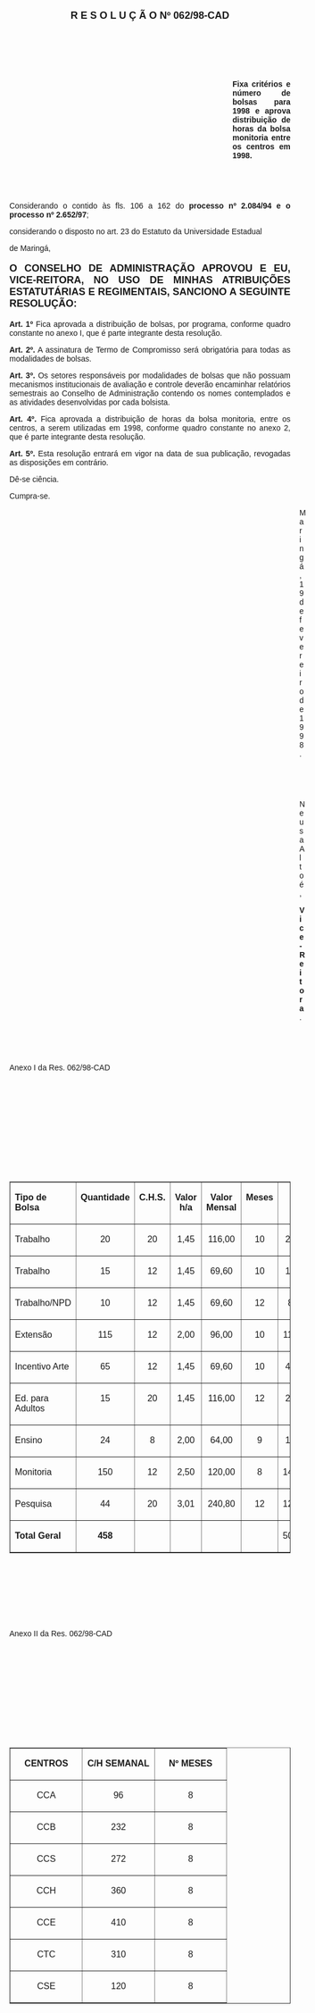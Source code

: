 <BODY>

<B><FONT FACE="Arial" SIZE=4><P ALIGN="CENTER">R E S O L U &Ccedil; &Atilde; O   Nº 062/98-CAD</P>
</B></FONT><FONT FACE="Arial">
<P>&nbsp;</P>
<P>&nbsp;</P>
<P>&nbsp;</P><DIR>
<DIR>
<DIR>
<DIR>
<DIR>
<DIR>
<DIR>
<DIR>
<DIR>
<DIR>

<B><P ALIGN="JUSTIFY">Fixa crit&eacute;rios e n&uacute;mero de bolsas para 1998 e aprova distribui&ccedil;&atilde;o de horas da bolsa monitoria entre os centros em 1998.</P>
</B>
<P>&nbsp;</P>
<P>&nbsp;</P></DIR>
</DIR>
</DIR>
</DIR>
</DIR>
</DIR>
</DIR>
</DIR>
</DIR>
</DIR>

<P ALIGN="JUSTIFY">&#9;Considerando o contido &agrave;s fls. 106 a 162 do <B>processo nº 2.084/94 e o processo nº 2.652/97</B>;</P>
<P ALIGN="JUSTIFY">&#9;considerando o disposto no art. 23 do Estatuto da Universidade Estadual </P>
<P ALIGN="JUSTIFY">de Maring&aacute;,</P>
<P ALIGN="JUSTIFY"></P>
</FONT><B><FONT FACE="Arial" SIZE=4><P ALIGN="JUSTIFY">O CONSELHO DE ADMINISTRA&Ccedil;&Atilde;O APROVOU E EU, VICE-REITORA, NO USO DE MINHAS ATRIBUI&Ccedil;&Otilde;ES ESTATUT&Aacute;RIAS E REGIMENTAIS, SANCIONO A SEGUINTE RESOLU&Ccedil;&Atilde;O:</P>
</B></FONT><FONT FACE="Arial"><P ALIGN="JUSTIFY"></P>
<P ALIGN="JUSTIFY">&#9;<B>Art. 1º </B>Fica aprovada a distribui&ccedil;&atilde;o de bolsas, por programa, conforme quadro constante no anexo I, que &eacute; parte integrante desta resolu&ccedil;&atilde;o.</P>
<P ALIGN="JUSTIFY">&#9;<B>Art. 2º.</B> A assinatura de Termo de Compromisso ser&aacute; obrigat&oacute;ria para todas as modalidades de bolsas.</P>
<P ALIGN="JUSTIFY">&#9;<B>Art. 3º.</B> Os setores respons&aacute;veis por modalidades de bolsas que n&atilde;o possuam mecanismos institucionais de avalia&ccedil;&atilde;o e controle dever&atilde;o encaminhar relat&oacute;rios semestrais ao Conselho de Administra&ccedil;&atilde;o contendo os nomes contemplados e as atividades desenvolvidas por cada bolsista.</P>
<P ALIGN="JUSTIFY">&#9;<B>Art. 4º.</B> Fica aprovada a distribui&ccedil;&atilde;o de horas da bolsa monitoria, entre os centros, a serem utilizadas em 1998, conforme quadro constante no anexo 2, que &eacute; parte integrante desta resolu&ccedil;&atilde;o.</P>
<P ALIGN="JUSTIFY">&#9;<B>Art. 5º.</B> Esta resolu&ccedil;&atilde;o entrar&aacute; em vigor na data de sua publica&ccedil;&atilde;o, revogadas as disposi&ccedil;&otilde;es em contr&aacute;rio.</P>
<P>&#9;D&ecirc;-se ci&ecirc;ncia.</P>
<P>&#9;Cumpra-se.</P>
<DIR>
<DIR>
<DIR>
<DIR>
<DIR>
<DIR>
<DIR>
<DIR>
<DIR>
<DIR>
<DIR>
<DIR>
<DIR>

<P>Maring&aacute;, 19 de fevereiro de 1998.</P>

<P>&nbsp;</P>
<P>&nbsp;</P>
<P>Neusa Alto&eacute;,</P>
<B><P>Vice-Reitora</B>.</P>

<P>&nbsp;</P></DIR>
</DIR>
</DIR>
</DIR>
</DIR>
</DIR>
</DIR>
</DIR>
</DIR>
</DIR>
</DIR>
</DIR>
</DIR>

<P>&nbsp;</P>
<P>Anexo I da Res. 062/98-CAD</P>

<P>&nbsp;</P>
<P>&nbsp;</P>
<P>&nbsp;</P>
<P>&nbsp;</P>
<P>&nbsp;</P>
<P>&nbsp;</P></FONT>
<TABLE BORDER CELLSPACING=1 CELLPADDING=7 WIDTH=881>
<TR><TD WIDTH="25%" VALIGN="TOP">
<B><FONT FACE="Arial"><P>Tipo de Bolsa</B></FONT></TD>
<TD WIDTH="12%" VALIGN="TOP">
<B><FONT FACE="Arial"><P ALIGN="CENTER">Quantidade</B></FONT></TD>
<TD WIDTH="7%" VALIGN="TOP">
<B><FONT FACE="Arial"><P ALIGN="CENTER">C.H.S.</B></FONT></TD>
<TD WIDTH="10%" VALIGN="TOP">
<B><FONT FACE="Arial"><P ALIGN="CENTER">Valor h/a</B></FONT></TD>
<TD WIDTH="15%" VALIGN="TOP">
<B><FONT FACE="Arial"><P ALIGN="CENTER">Valor Mensal</B></FONT></TD>
<TD WIDTH="9%" VALIGN="TOP">
<B><FONT FACE="Arial"><P ALIGN="CENTER">Meses</B></FONT></TD>
<TD WIDTH="21%" VALIGN="TOP">
<B><FONT FACE="Arial"><P ALIGN="CENTER">Total</B></FONT></TD>
</TR>
<TR><TD WIDTH="25%" VALIGN="TOP">
<FONT FACE="Arial"><P>Trabalho</FONT></TD>
<TD WIDTH="12%" VALIGN="TOP">
<FONT FACE="Arial"><P ALIGN="CENTER">  20</FONT></TD>
<TD WIDTH="7%" VALIGN="TOP">
<FONT FACE="Arial"><P ALIGN="CENTER">20</FONT></TD>
<TD WIDTH="10%" VALIGN="TOP">
<FONT FACE="Arial"><P ALIGN="CENTER">1,45</FONT></TD>
<TD WIDTH="15%" VALIGN="TOP">
<FONT FACE="Arial"><P ALIGN="CENTER">116,00</FONT></TD>
<TD WIDTH="9%" VALIGN="TOP">
<FONT FACE="Arial"><P ALIGN="CENTER">10</FONT></TD>
<TD WIDTH="21%" VALIGN="TOP">
<FONT FACE="Arial"><P ALIGN="CENTER">  23.200,00</FONT></TD>
</TR>
<TR><TD WIDTH="25%" VALIGN="TOP">
<FONT FACE="Arial"><P>Trabalho</FONT></TD>
<TD WIDTH="12%" VALIGN="TOP">
<FONT FACE="Arial"><P ALIGN="CENTER">  15</FONT></TD>
<TD WIDTH="7%" VALIGN="TOP">
<FONT FACE="Arial"><P ALIGN="CENTER">12</FONT></TD>
<TD WIDTH="10%" VALIGN="TOP">
<FONT FACE="Arial"><P ALIGN="CENTER">1,45</FONT></TD>
<TD WIDTH="15%" VALIGN="TOP">
<FONT FACE="Arial"><P ALIGN="CENTER">  69,60</FONT></TD>
<TD WIDTH="9%" VALIGN="TOP">
<FONT FACE="Arial"><P ALIGN="CENTER">10</FONT></TD>
<TD WIDTH="21%" VALIGN="TOP">
<FONT FACE="Arial"><P ALIGN="CENTER">  10.440,00</FONT></TD>
</TR>
<TR><TD WIDTH="25%" VALIGN="TOP">
<FONT FACE="Arial"><P>Trabalho/NPD</FONT></TD>
<TD WIDTH="12%" VALIGN="TOP">
<FONT FACE="Arial"><P ALIGN="CENTER">  10</FONT></TD>
<TD WIDTH="7%" VALIGN="TOP">
<FONT FACE="Arial"><P ALIGN="CENTER">12</FONT></TD>
<TD WIDTH="10%" VALIGN="TOP">
<FONT FACE="Arial"><P ALIGN="CENTER">1,45</FONT></TD>
<TD WIDTH="15%" VALIGN="TOP">
<FONT FACE="Arial"><P ALIGN="CENTER">  69,60</FONT></TD>
<TD WIDTH="9%" VALIGN="TOP">
<FONT FACE="Arial"><P ALIGN="CENTER">12</FONT></TD>
<TD WIDTH="21%" VALIGN="TOP">
<FONT FACE="Arial"><P ALIGN="CENTER">    8.352,00</FONT></TD>
</TR>
<TR><TD WIDTH="25%" VALIGN="TOP">
<FONT FACE="Arial"><P>Extens&atilde;o</FONT></TD>
<TD WIDTH="12%" VALIGN="TOP">
<FONT FACE="Arial"><P ALIGN="CENTER">115</FONT></TD>
<TD WIDTH="7%" VALIGN="TOP">
<FONT FACE="Arial"><P ALIGN="CENTER">12</FONT></TD>
<TD WIDTH="10%" VALIGN="TOP">
<FONT FACE="Arial"><P ALIGN="CENTER">2,00</FONT></TD>
<TD WIDTH="15%" VALIGN="TOP">
<FONT FACE="Arial"><P ALIGN="CENTER">  96,00</FONT></TD>
<TD WIDTH="9%" VALIGN="TOP">
<FONT FACE="Arial"><P ALIGN="CENTER">10</FONT></TD>
<TD WIDTH="21%" VALIGN="TOP">
<FONT FACE="Arial"><P ALIGN="CENTER">110.400,00</FONT></TD>
</TR>
<TR><TD WIDTH="25%" VALIGN="TOP">
<FONT FACE="Arial"><P>Incentivo Arte</FONT></TD>
<TD WIDTH="12%" VALIGN="TOP">
<FONT FACE="Arial"><P ALIGN="CENTER">  65</FONT></TD>
<TD WIDTH="7%" VALIGN="TOP">
<FONT FACE="Arial"><P ALIGN="CENTER">12</FONT></TD>
<TD WIDTH="10%" VALIGN="TOP">
<FONT FACE="Arial"><P ALIGN="CENTER">1,45</FONT></TD>
<TD WIDTH="15%" VALIGN="TOP">
<FONT FACE="Arial"><P ALIGN="CENTER">  69,60</FONT></TD>
<TD WIDTH="9%" VALIGN="TOP">
<FONT FACE="Arial"><P ALIGN="CENTER">10</FONT></TD>
<TD WIDTH="21%" VALIGN="TOP">
<FONT FACE="Arial"><P ALIGN="CENTER">  45.240,00</FONT></TD>
</TR>
<TR><TD WIDTH="25%" VALIGN="TOP">
<FONT FACE="Arial"><P>Ed. para Adultos</FONT></TD>
<TD WIDTH="12%" VALIGN="TOP">
<FONT FACE="Arial"><P ALIGN="CENTER">  15</FONT></TD>
<TD WIDTH="7%" VALIGN="TOP">
<FONT FACE="Arial"><P ALIGN="CENTER">20</FONT></TD>
<TD WIDTH="10%" VALIGN="TOP">
<FONT FACE="Arial"><P ALIGN="CENTER">1,45</FONT></TD>
<TD WIDTH="15%" VALIGN="TOP">
<FONT FACE="Arial"><P ALIGN="CENTER">116,00</FONT></TD>
<TD WIDTH="9%" VALIGN="TOP">
<FONT FACE="Arial"><P ALIGN="CENTER">12</FONT></TD>
<TD WIDTH="21%" VALIGN="TOP">
<FONT FACE="Arial"><P ALIGN="CENTER">  20.880,00</FONT></TD>
</TR>
<TR><TD WIDTH="25%" VALIGN="TOP">
<FONT FACE="Arial"><P>Ensino</FONT></TD>
<TD WIDTH="12%" VALIGN="TOP">
<FONT FACE="Arial"><P ALIGN="CENTER">  24</FONT></TD>
<TD WIDTH="7%" VALIGN="TOP">
<FONT FACE="Arial"><P ALIGN="CENTER">  8</FONT></TD>
<TD WIDTH="10%" VALIGN="TOP">
<FONT FACE="Arial"><P ALIGN="CENTER">2,00</FONT></TD>
<TD WIDTH="15%" VALIGN="TOP">
<FONT FACE="Arial"><P ALIGN="CENTER">  64,00</FONT></TD>
<TD WIDTH="9%" VALIGN="TOP">
<FONT FACE="Arial"><P ALIGN="CENTER">  9</FONT></TD>
<TD WIDTH="21%" VALIGN="TOP">
<FONT FACE="Arial"><P ALIGN="CENTER">  13.824,00</FONT></TD>
</TR>
<TR><TD WIDTH="25%" VALIGN="TOP">
<FONT FACE="Arial"><P>Monitoria</FONT></TD>
<TD WIDTH="12%" VALIGN="TOP">
<FONT FACE="Arial"><P ALIGN="CENTER">150</FONT></TD>
<TD WIDTH="7%" VALIGN="TOP">
<FONT FACE="Arial"><P ALIGN="CENTER">12</FONT></TD>
<TD WIDTH="10%" VALIGN="TOP">
<FONT FACE="Arial"><P ALIGN="CENTER">2,50</FONT></TD>
<TD WIDTH="15%" VALIGN="TOP">
<FONT FACE="Arial"><P ALIGN="CENTER">120,00</FONT></TD>
<TD WIDTH="9%" VALIGN="TOP">
<FONT FACE="Arial"><P ALIGN="CENTER">  8</FONT></TD>
<TD WIDTH="21%" VALIGN="TOP">
<FONT FACE="Arial"><P ALIGN="CENTER">144.000,00</FONT></TD>
</TR>
<TR><TD WIDTH="25%" VALIGN="TOP">
<FONT FACE="Arial"><P>Pesquisa</FONT></TD>
<TD WIDTH="12%" VALIGN="TOP">
<FONT FACE="Arial"><P ALIGN="CENTER">  44</FONT></TD>
<TD WIDTH="7%" VALIGN="TOP">
<FONT FACE="Arial"><P ALIGN="CENTER">20</FONT></TD>
<TD WIDTH="10%" VALIGN="TOP">
<FONT FACE="Arial"><P ALIGN="CENTER">3,01</FONT></TD>
<TD WIDTH="15%" VALIGN="TOP">
<FONT FACE="Arial"><P ALIGN="CENTER">240,80</FONT></TD>
<TD WIDTH="9%" VALIGN="TOP">
<FONT FACE="Arial"><P ALIGN="CENTER">12</FONT></TD>
<TD WIDTH="21%" VALIGN="TOP">
<FONT FACE="Arial"><P ALIGN="CENTER">127.142,40</FONT></TD>
</TR>
<TR><TD WIDTH="25%" VALIGN="TOP">
<B><FONT FACE="Arial"><P>Total Geral</B></FONT></TD>
<TD WIDTH="12%" VALIGN="TOP">
<B><FONT FACE="Arial"><P ALIGN="CENTER">458</B></FONT></TD>
<TD WIDTH="7%" VALIGN="TOP">&nbsp;</TD>
<TD WIDTH="10%" VALIGN="TOP">&nbsp;</TD>
<TD WIDTH="15%" VALIGN="TOP">&nbsp;</TD>
<TD WIDTH="9%" VALIGN="TOP">&nbsp;</TD>
<TD WIDTH="21%" VALIGN="TOP">
<FONT FACE="Arial"><P ALIGN="CENTER">503.478,40</FONT></TD>
</TR>
</TABLE>

<FONT FACE="Arial">
<P>&nbsp;</P>
<P>&nbsp;</P>
<P>&nbsp;</P>
<P>&nbsp;</P>
<P>Anexo II da Res. 062/98-CAD</P>

<P>&nbsp;</P>
<P>&nbsp;</P>
<P>&nbsp;</P>
<P>&nbsp;</P>
<P>&nbsp;</P>
<P>&nbsp;</P></FONT>
<TABLE BORDER CELLSPACING=1 CELLPADDING=7 WIDTH=603>
<TR><TD WIDTH="33%" VALIGN="TOP">
<B><FONT FACE="Arial"><P ALIGN="CENTER">CENTROS</B></FONT></TD>
<TD WIDTH="33%" VALIGN="TOP">
<B><FONT FACE="Arial"><P ALIGN="CENTER">C/H SEMANAL</B></FONT></TD>
<TD WIDTH="33%" VALIGN="TOP">
<B><FONT FACE="Arial"><P ALIGN="CENTER">Nº MESES</B></FONT></TD>
</TR>
<TR><TD WIDTH="33%" VALIGN="TOP">
<FONT FACE="Arial"><P ALIGN="CENTER">CCA</FONT></TD>
<TD WIDTH="33%" VALIGN="TOP">
<FONT FACE="Arial"><P ALIGN="CENTER">  96</FONT></TD>
<TD WIDTH="33%" VALIGN="TOP">
<FONT FACE="Arial"><P ALIGN="CENTER">8</FONT></TD>
</TR>
<TR><TD WIDTH="33%" VALIGN="TOP">
<FONT FACE="Arial"><P ALIGN="CENTER">CCB</FONT></TD>
<TD WIDTH="33%" VALIGN="TOP">
<FONT FACE="Arial"><P ALIGN="CENTER">232</FONT></TD>
<TD WIDTH="33%" VALIGN="TOP">
<FONT FACE="Arial"><P ALIGN="CENTER">8</FONT></TD>
</TR>
<TR><TD WIDTH="33%" VALIGN="TOP">
<FONT FACE="Arial"><P ALIGN="CENTER">CCS</FONT></TD>
<TD WIDTH="33%" VALIGN="TOP">
<FONT FACE="Arial"><P ALIGN="CENTER">272</FONT></TD>
<TD WIDTH="33%" VALIGN="TOP">
<FONT FACE="Arial"><P ALIGN="CENTER">8</FONT></TD>
</TR>
<TR><TD WIDTH="33%" VALIGN="TOP">
<FONT FACE="Arial"><P ALIGN="CENTER">CCH</FONT></TD>
<TD WIDTH="33%" VALIGN="TOP">
<FONT FACE="Arial"><P ALIGN="CENTER">360</FONT></TD>
<TD WIDTH="33%" VALIGN="TOP">
<FONT FACE="Arial"><P ALIGN="CENTER">8</FONT></TD>
</TR>
<TR><TD WIDTH="33%" VALIGN="TOP">
<FONT FACE="Arial"><P ALIGN="CENTER">CCE</FONT></TD>
<TD WIDTH="33%" VALIGN="TOP">
<FONT FACE="Arial"><P ALIGN="CENTER">410</FONT></TD>
<TD WIDTH="33%" VALIGN="TOP">
<FONT FACE="Arial"><P ALIGN="CENTER">8</FONT></TD>
</TR>
<TR><TD WIDTH="33%" VALIGN="TOP">
<FONT FACE="Arial"><P ALIGN="CENTER">CTC</FONT></TD>
<TD WIDTH="33%" VALIGN="TOP">
<FONT FACE="Arial"><P ALIGN="CENTER">310</FONT></TD>
<TD WIDTH="33%" VALIGN="TOP">
<FONT FACE="Arial"><P ALIGN="CENTER">8</FONT></TD>
</TR>
<TR><TD WIDTH="33%" VALIGN="TOP">
<FONT FACE="Arial"><P ALIGN="CENTER">CSE</FONT></TD>
<TD WIDTH="33%" VALIGN="TOP">
<FONT FACE="Arial"><P ALIGN="CENTER">120</FONT></TD>
<TD WIDTH="33%" VALIGN="TOP">
<FONT FACE="Arial"><P ALIGN="CENTER">8</FONT></TD>
</TR>
</TABLE>

<FONT FACE="Arial">
<P>&nbsp;</P>
<P>&nbsp;</P>
<P>&nbsp;</P>
<P>&nbsp;</P>
<P>&nbsp;</P>
<P>&nbsp;</P>
<P>&nbsp;</P>
<P>&nbsp;</P>
<P>&nbsp;</P>
<P>&nbsp;</P>
<P>&nbsp;</P>
</FONT><FONT SIZE=2><P>&nbsp;</P></FONT></BODY>
